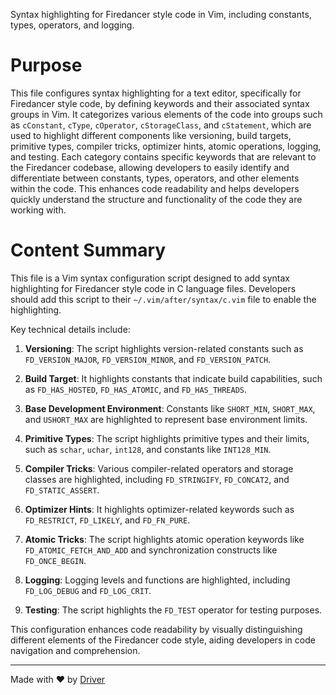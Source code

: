 <!--------------------------------------------------------------------------------->
<!-- IMPORTANT: This file is auto-generated by Driver (https://driver.ai). -------->
<!-- Manual edits may be overwritten on future commits. --------------------------->
<!--------------------------------------------------------------------------------->

Syntax highlighting for Firedancer style code in Vim, including constants, types, operators, and logging.

# Purpose
This file configures syntax highlighting for a text editor, specifically for Firedancer style code, by defining keywords and their associated syntax groups in Vim. It categorizes various elements of the code into groups such as `cConstant`, `cType`, `cOperator`, `cStorageClass`, and `cStatement`, which are used to highlight different components like versioning, build targets, primitive types, compiler tricks, optimizer hints, atomic operations, logging, and testing. Each category contains specific keywords that are relevant to the Firedancer codebase, allowing developers to easily identify and differentiate between constants, types, operators, and other elements within the code. This enhances code readability and helps developers quickly understand the structure and functionality of the code they are working with.
# Content Summary
This file is a Vim syntax configuration script designed to add syntax highlighting for Firedancer style code in C language files. Developers should add this script to their `~/.vim/after/syntax/c.vim` file to enable the highlighting.

Key technical details include:

1. **Versioning**: The script highlights version-related constants such as `FD_VERSION_MAJOR`, `FD_VERSION_MINOR`, and `FD_VERSION_PATCH`.

2. **Build Target**: It highlights constants that indicate build capabilities, such as `FD_HAS_HOSTED`, `FD_HAS_ATOMIC`, and `FD_HAS_THREADS`.

3. **Base Development Environment**: Constants like `SHORT_MIN`, `SHORT_MAX`, and `USHORT_MAX` are highlighted to represent base environment limits.

4. **Primitive Types**: The script highlights primitive types and their limits, such as `schar`, `uchar`, `int128`, and constants like `INT128_MIN`.

5. **Compiler Tricks**: Various compiler-related operators and storage classes are highlighted, including `FD_STRINGIFY`, `FD_CONCAT2`, and `FD_STATIC_ASSERT`.

6. **Optimizer Hints**: It highlights optimizer-related keywords such as `FD_RESTRICT`, `FD_LIKELY`, and `FD_FN_PURE`.

7. **Atomic Tricks**: The script highlights atomic operation keywords like `FD_ATOMIC_FETCH_AND_ADD` and synchronization constructs like `FD_ONCE_BEGIN`.

8. **Logging**: Logging levels and functions are highlighted, including `FD_LOG_DEBUG` and `FD_LOG_CRIT`.

9. **Testing**: The script highlights the `FD_TEST` operator for testing purposes.

This configuration enhances code readability by visually distinguishing different elements of the Firedancer code style, aiding developers in code navigation and comprehension.

---
Made with ❤️ by [Driver](https://www.driver.ai/)